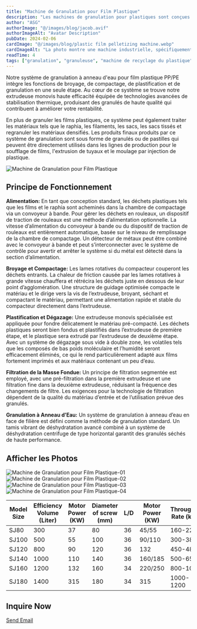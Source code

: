 ```yaml
---
title: "Machine de Granulation pour Film Plastique"
description: "Les machines de granulation pour plastiques sont conçues pour traiter une grande variété de matériaux plastiques de manière efficace et avec une utilisation conviviale. Que vous soyez un producteur ou un professionnel"
author: "ASG"
authorImage: "@/images/blog/jacob.avif"
authorImageAlt: "Avatar Description"
pubDate: 2024-02-06
cardImage: "@/images/blog/plastic film pelletizing machine.webp"
cardImageAlt: "La photo montre une machine industrielle, spécifiquement une ligne de granulation pour film plastique. Ce type d'équipement est utilisé pour le recyclage des matériaux plastiques, tels que les films plastiques, les sacs et les flocons. Il fonctionne généralement en prenant les déchets plastiques, en les déchiquetant en petits morceaux, en les lavant, puis en les extrudant en granulés qui peuvent être utilisés pour fabriquer de nouveaux produits plastiques. Le système comprend souvent des composants tels qu'un convoyeur, un déchiqueteur ou un broyeur, une extrudeuse, une granuleuse et parfois un mécanisme de stockage ou de refroidissement, comme un silo avec un système de cyclone pour la collecte des granulés finis."
readTime: 4
tags: ["granulation", "granuleuse", "machine de recyclage du plastique", "recyclage de film plastique", "granulateur de plastique"]
---
```

Notre système de granulation à anneau d'eau pour film plastique PP/PE intègre les fonctions de broyage, de compactage, de plastification et de granulation en une seule étape. Au cœur de ce système se trouve notre extrudeuse monovis haute efficacité équipée de technologies avancées de stabilisation thermique, produisant des granulés de haute qualité qui contribuent à améliorer votre rentabilité.

En plus de granuler les films plastiques, ce système peut également traiter les matériaux tels que le raphia, les filaments, les sacs, les sacs tissés et regranuler les matériaux densifiés. Les produits finaux produits par ce système de granulation sont sous forme de granulés ou de pastilles qui peuvent être directement utilisés dans les lignes de production pour le soufflage de films, l'extrusion de tuyaux et le moulage par injection de plastique.

![Machine de Granulation pour Film Plastique](/images/plastic-film-pelletizer-05.webp)

## Principe de Fonctionnement

**Alimentation:** En tant que conception standard, les déchets plastiques tels que les films et le raphia sont acheminés dans la chambre de compactage via un convoyeur à bande. Pour gérer les déchets en rouleaux, un dispositif de traction de rouleaux est une méthode d’alimentation optionnelle. La vitesse d’alimentation du convoyeur à bande ou du dispositif de traction de rouleaux est entièrement automatique, basée sur le niveau de remplissage de la chambre de compactage. Un détecteur de métaux peut être combiné avec le convoyeur à bande et peut s’interconnecter avec le système de contrôle pour avertir et arrêter le système si du métal est détecté dans la section d’alimentation.

**Broyage et Compactage:** Les lames rotatives du compacteur couperont les déchets entrants. La chaleur de friction causée par les lames rotatives à grande vitesse chauffera et rétrécira les déchets juste en dessous de leur point d’agglomération. Une structure de guidage optimisée compacte le matériau et le dirige vers la vis de l’extrudeuse, broyant, séchant et compactant le matériau, permettant une alimentation rapide et stable du compacteur directement dans l’extrudeuse.

**Plastification et Dégazage:** Une extrudeuse monovis spécialisée est appliquée pour fondre délicatement le matériau pré-compacté. Les déchets plastiques seront bien fondus et plastifiés dans l’extrudeuse de première étape, et le plastique sera extrudé par l’extrudeuse de deuxième étape. Avec un système de dégazage sous vide à double zone, les volatiles tels que les composés de bas poids moléculaire et l’humidité seront efficacement éliminés, ce qui le rend particulièrement adapté aux films fortement imprimés et aux matériaux contenant un peu d’eau.

**Filtration de la Masse Fondue:** Un principe de filtration segmentée est employé, avec une pré-filtration dans la première extrudeuse et une filtration fine dans la deuxième extrudeuse, réduisant la fréquence des changements de filtre. Les exigences pour la technologie de filtration dépendent de la qualité du matériau d’entrée et de l’utilisation prévue des granulés.

**Granulation à Anneau d’Eau:** Un système de granulation à anneau d’eau en face de filière est défini comme la méthode de granulation standard. Un tamis vibrant de déshydratation avancé combiné à un système de déshydratation centrifuge de type horizontal garantit des granulés séchés de haute performance.

## Afficher les Photos

![Machine de Granulation pour Film Plastique-01](/images/plastic-film-pelletizer-01.webp)
![Machine de Granulation pour Film Plastique-02](/images/plastic-film-pelletizer-02.jpg)
![Machine de Granulation pour Film Plastique-03](/images/plastic-film-pelletizer-03.webp)
![Machine de Granulation pour Film Plastique-04](/images/plastic-film-pelletizer-04.webp)


<div class="scrollable-table-container">
  <table>
  <thead>
    <tr>
      <th>Model Size</th>
      <th>Efficiency Volume (Liter)</th>
      <th>Motor Power (KW)</th>
      <th>Diameter of screw (mm)</th>
      <th>L/D</th>
      <th>Motor Power (KW)</th>
      <th>Throughput Rate (kg/h)</th>
    </tr>
  </thead>
  <tbody>
    <tr>
      <td>SJ80</td>
      <td>300</td>
      <td>37</td>
      <td>80</td>
      <td>36</td>
      <td>45/55</td>
      <td>160-220</td>
    </tr>
    <tr>
      <td>SJ100</td>
      <td>500</td>
      <td>55</td>
      <td>100</td>
      <td>36</td>
      <td>90/110</td>
      <td>300-380</td>
    </tr>
    <tr>
      <td>SJ120</td>
      <td>800</td>
      <td>90</td>
      <td>120</td>
      <td>36</td>
      <td>132</td>
      <td>450-480</td>
    </tr>
    <tr>
      <td>SJ140</td>
      <td>1000</td>
      <td>110</td>
      <td>140</td>
      <td>36</td>
      <td>160/185</td>
      <td>500-650</td>
    </tr>
    <tr>
      <td>SJ160</td>
      <td>1200</td>
      <td>132</td>
      <td>160</td>
      <td>34</td>
      <td>220/250</td>
      <td>800-1000</td>
    </tr>
    <tr>
      <td>SJ180</td>
      <td>1400</td>
      <td>315</td>
      <td>180</td>
      <td>34</td>
      <td>315</td>
      <td>1000-1200</td>
    </tr>
  </tbody>
</table>
</div>

## Inquire Now

<div class="email-button-container">
  <a href="mailto:sales@rumtoo.com" class="email-button">Send Email</a>
</div>
